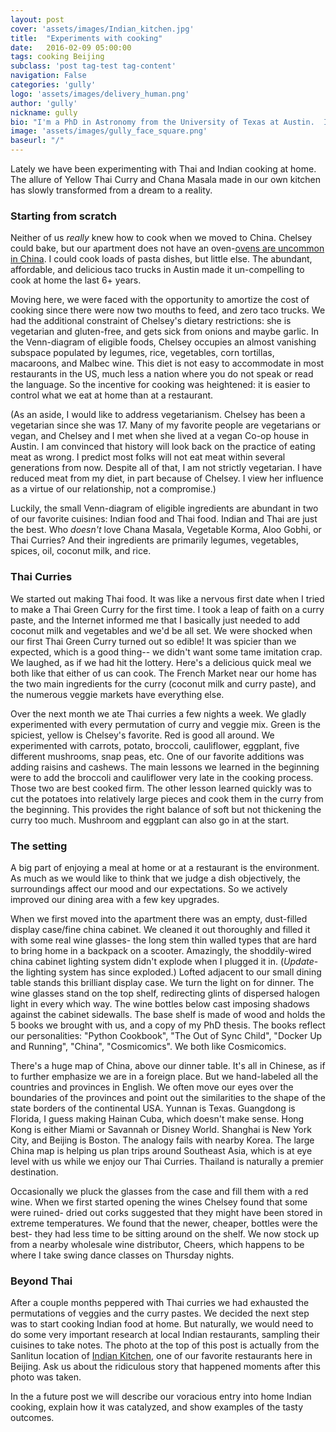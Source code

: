 ```yaml
---
layout: post
cover: 'assets/images/Indian_kitchen.jpg'
title:  "Experiments with cooking"
date:   2016-02-09 05:00:00
tags: cooking Beijing
subclass: 'post tag-test tag-content'
navigation: False
categories: 'gully'
logo: 'assets/images/delivery_human.png'
author: 'gully'
nickname: gully
bio: "I'm a PhD in Astronomy from the University of Texas at Austin.  I like experiments,  behavioral economics, bicycle riding, data science, and Indian food."
image: 'assets/images/gully_face_square.png'
baseurl: "/"
---
```


Lately we have been experimenting with Thai and Indian cooking at home.  The allure of Yellow Thai Curry and Chana Masala made in our own kitchen has slowly transformed from a dream to a reality.

### Starting from scratch

Neither of us *really* knew how to cook when we moved to China.  Chelsey could bake, but our apartment does not have an oven-[ovens are uncommon in China](http://blogs.wsj.com/chinarealtime/2014/04/28/no-ovens-no-problem-martha-stewart-plots-china-cupcake-revolution/).  I could cook loads of pasta dishes, but little else.  The abundant, affordable, and delicious taco trucks in Austin made it un-compelling to cook at home the last 6+ years.

Moving here, we were faced with the opportunity to amortize the cost of cooking since there were now two mouths to feed, and zero taco trucks.  We had the additional constraint of Chelsey's dietary restrictions: she is vegetarian and gluten-free, and gets sick from onions and maybe garlic.  In the Venn-diagram of eligible foods, Chelsey occupies an almost vanishing subspace populated by legumes, rice, vegetables, corn tortillas, macaroons, and Malbec wine.  This diet is not easy to accommodate in most restaurants in the US, much less a nation where you do not speak or read the language.  So the incentive for cooking was heightened: it is easier to control what we eat at home than at a restaurant.

(As an aside, I would like to address vegetarianism.  Chelsey has been a vegetarian since she was 17. Many of my favorite people are vegetarians or vegan, and Chelsey and I met when she lived at a vegan Co-op house in Austin.  I am convinced that history will look back on the practice of eating meat as wrong.  I predict most folks will not eat meat within several generations from now.  Despite all of that, I am not strictly vegetarian.  I have reduced meat from my diet, in part because of Chelsey.  I view her influence as a virtue of our relationship, not a compromise.)

Luckily, the small Venn-diagram of eligible ingredients are abundant in two of our favorite cuisines: Indian food and Thai food.  Indian and Thai are just the best.  Who *doesn't* love Chana Masala, Vegetable Korma, Aloo Gobhi, or Thai Curries?  And their ingredients are primarily legumes, vegetables, spices, oil, coconut milk, and rice.  

### Thai Curries

We started out making Thai food.  It was like a nervous first date when I tried to make a Thai Green Curry for the first time.  I took a leap of faith on a curry paste, and the Internet informed me that I basically just needed to add coconut milk and vegetables and we'd be all set.  We were shocked when our first Thai Green Curry turned out so edible! It was spicier than we expected, which is a good thing-- we didn't want some tame imitation crap.  We laughed, as if we had hit the lottery.  Here's a delicious quick meal we both like that either of us can cook.  The French Market near our home has the two main ingredients for the curry (coconut milk and curry paste), and the numerous veggie markets have everything else.

Over the next month we ate Thai curries a few nights a week.  We gladly experimented with every permutation of curry and veggie mix.  Green is the spiciest, yellow is Chelsey's favorite.  Red is good all around.   We experimented with carrots, potato, broccoli, cauliflower, eggplant, five different mushrooms, snap peas, etc.  One of our favorite additions was adding raisins and cashews.  The main lessons we learned in the beginning were to add the broccoli and cauliflower very late in the cooking process.  Those two are best cooked firm.  The other lesson learned quickly was to cut the potatoes into relatively large pieces and cook them in the curry from the beginning.  This provides the right balance of soft but not thickening the curry too much.  Mushroom and eggplant can also go in at the start.  

### The setting

A big part of enjoying a meal at home or at a restaurant is the environment.  As much as we would like to think that we judge a dish objectively, the surroundings affect our mood and our expectations.  So we actively improved our dining area with a few key upgrades.

When we first moved into the apartment there was an empty, dust-filled display case/fine china cabinet.  We cleaned it out thoroughly and filled it with some real wine glasses- the long stem thin walled types that are hard to bring home in a backpack on a scooter.  Amazingly, the shoddily-wired china cabinet lighting system didn't explode when I plugged it in.  (*Update*- the lighting system has since exploded.)  Lofted adjacent to our small dining table stands this brilliant display case.  We turn the light on for dinner.  The wine glasses stand on the top shelf, redirecting glints of dispersed halogen light in every which way.  The wine bottles below cast imposing shadows against the cabinet sidewalls.  The base shelf is made of wood and holds the 5 books we brought with us, and a copy of my PhD thesis.  The books reflect our personalities: "Python Cookbook", "The Out of Sync Child", "Docker Up and Running", "China", "Cosmicomics".  We both like Cosmicomics.

There's a huge map of China, above our dinner table.  It's all in Chinese, as if to further emphasize we are in a foreign place.  But we hand-labeled all the countries and provinces in English.  We often move our eyes over the boundaries of the provinces and point out the similarities to the shape of the state borders of the continental USA.  Yunnan is Texas.  Guangdong is Florida, I guess making Hainan Cuba, which doesn't make sense.  Hong Kong is either Miami or Savannah or Disney World.  Shanghai is New York City, and Beijing is Boston.  The analogy fails with nearby Korea.  The large China map is helping us plan trips around Southeast Asia, which is at eye level with us while we enjoy our Thai Curries.  Thailand is naturally a premier destination.

Occasionally we pluck the glasses from the case and fill them with a red wine.  When we first started opening the wines Chelsey found that some were ruined- dried out corks suggested that they might have been stored in extreme temperatures.  We found that the newer, cheaper, bottles were the best- they had less time to be sitting around on the shelf.  We now stock up from a nearby wholesale wine distributor, Cheers, which happens to be where I take swing dance classes on Thursday nights.

### Beyond Thai

After a couple months peppered with Thai curries we had exhausted the permutations of veggies and the curry pastes.  We decided the next step was to start cooking Indian food at home.  But naturally, we would need to do some very important research at local Indian restaurants, sampling their cuisines to take notes.  The photo at the top of this post is actually from the Sanlitun location of [Indian Kitchen](http://www.thebeijinger.com/directory/indian-kitchen), one of our favorite restaurants here in Beijing.  Ask us about the ridiculous story that happened moments after this photo was taken.  

In the a future post we will describe our voracious entry into home Indian cooking, explain how it was catalyzed, and show examples of the tasty outcomes.  




